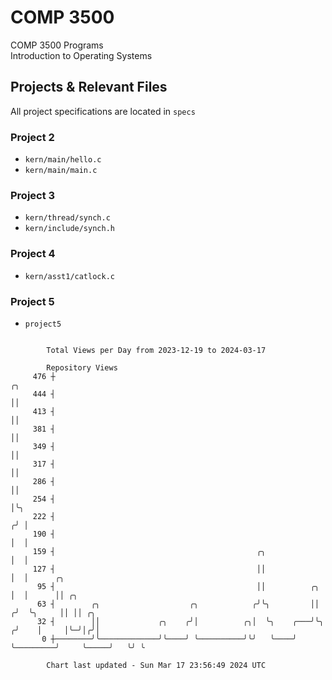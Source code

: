 # COMP 3500
COMP 3500 Programs  
Introduction to Operating Systems  
## Projects & Relevant Files
All project specifications are located in `specs`
### Project 2
- `kern/main/hello.c`
- `kern/main/main.c`
### Project 3
- `kern/thread/synch.c`
- `kern/include/synch.h`
### Project 4
- `kern/asst1/catlock.c`
### Project 5
- `project5`

```

        Total Views per Day from 2023-12-19 to 2024-03-17

        Repository Views
     476 ┼                                                                        ╭╮
     444 ┤                                                                        ││
     413 ┤                                                                        ││
     381 ┤                                                                        ││
     349 ┤                                                                        ││
     317 ┤                                                                        ││
     286 ┤                                                                        ││
     254 ┤                                                                        │╰╮
     222 ┤                                                                       ╭╯ │
     190 ┤                                                                       │  │
     159 ┤                                             ╭╮                        │  │
     127 ┤                                             ││                        │  │      ╭╮
      95 ┤                                             ││          ╭╮            │  │      ││ ╭╮
      63 ┤        ╭╮                    ╭╮            ╭╯╰╮         ││           ╭╯  ╰╮     ││ ││ ╭╮
      32 ┤        ││             ╭╮    ╭╯│          ╭╮│  ╰╮    ╭───╯╰╮         ╭╯    │     │╰─╯│╭╯│
       0 ┼────────╯╰─────────────╯╰────╯ ╰──────────╯╰╯   ╰────╯     ╰─────────╯     ╰─────╯   ╰╯ ╰

        Chart last updated - Sun Mar 17 23:56:49 2024 UTC
        
```
